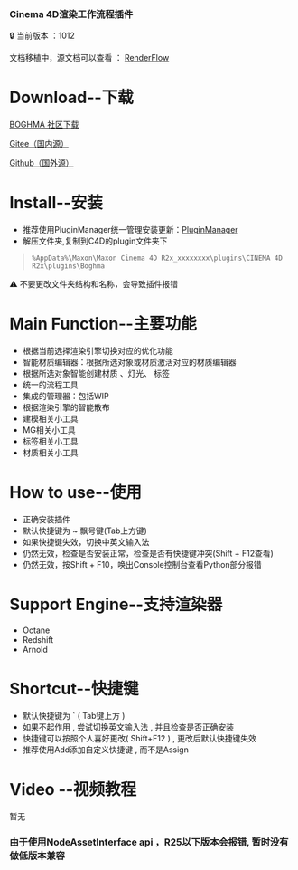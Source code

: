 ### Cinema 4D渲染工作流程插件

<aside>
🔒 当前版本 ：1012

</aside>

文档移植中，源文档可以查看 ： [RenderFlow](https://dunhou.gitbook.io/dh-renderflow/)

# Download--下载

[BOGHMA 社区下载](https://community.boghma.com/)

[Gitee（国内源）](https://gitee.com/DunHouGo/c4dplugin_RenderFlow/repository/archive/master.zip)

[Github（国外源）](https://github.com/DunHouGo/c4dplugin_RenderFlow/archive/refs/heads/master.zip)

# Install--安装

- 推荐使用PluginManager统一管理安装更新：[PluginManager](https://www.notion.so/Plugin-Manager-72c5fe979541467187af2060fe330e80)
- 解压文件夹,复制到C4D的plugin文件夹下

> `%AppData%\Maxon\Maxon Cinema 4D R2x_xxxxxxxx\plugins\CINEMA 4D R2x\plugins\Boghma`
> 

<aside>
⚠️ 不要更改文件夹结构和名称，会导致插件报错
  
</aside>

# Main Function--主要功能

- 根据当前选择渲染引擎切换对应的优化功能
- 智能材质编辑器：根据所选对象或材质激活对应的材质编辑器
- 根据所选对象智能创建材质 、灯光、 标签
- 统一的流程工具
- 集成的管理器：包括WIP
- 根据渲染引擎的智能散布
- 建模相关小工具
- MG相关小工具
- 标签相关小工具
- 材质相关小工具

# How to use--使用

- 正确安装插件
- 默认快捷键为 ~ 飘号键(Tab上方键)
- 如果快捷键失效，切换中英文输入法
- 仍然无效，检查是否安装正常，检查是否有快捷键冲突(Shift + F12查看)
- 仍然无效，按Shift + F10，唤出Console控制台查看Python部分报错

# Support Engine--支持渲染器

- Octane
- Redshift
- Arnold

# Shortcut--快捷键

- 默认快捷键为 ` ( Tab键上方 )
- 如果不起作用 , 尝试切换英文输入法 , 并且检查是否正确安装
- 快捷键可以按照个人喜好更改( Shift+F12 ) , 更改后默认快捷键失效
- 推荐使用Add添加自定义快捷键 , 而不是Assign

# Video --视频教程

暂无
### 由于使用NodeAssetInterface api ，R25以下版本会报错, 暂时没有做低版本兼容

